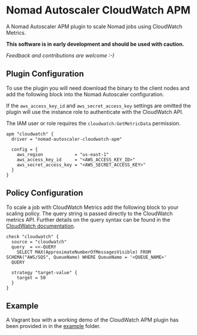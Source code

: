 # Nomad Autoscaler CloudWatch APM

A Nomad Autoscaler APM plugin to scale Nomad jobs using CloudWatch Metrics.

**This software is in early development and should be used with caution.**

*Feedback and contributions are welcome :-)*

## Plugin Configuration

To use the plugin you will need download the binary to the client nodes and add the following block into the Nomad Autoscaler configuration. 

If the `aws_access_key_id` and `aws_secret_access_key` settings are omitted the plugin will use the instance role to authenticate with the CloudWatch API. 

The IAM user or role requires the `cloudwatch:GetMetricData` permission.

```hcl
apm "cloudwatch" {
  driver = "nomad-autoscaler-cloudwatch-apm"

  config = {
    aws_region            = "us-east-1"
    aws_access_key_id     = "<AWS_ACCESS_KEY_ID>"
    aws_secret_access_key = "<AWS_SECRET_ACCESS_KEY>"
  }
}

```

## Policy Configuration

To scale a job with CloudWatch Metrics add the following block to your scaling policy. The query string is passed directly to the CloudWatch metrics API. Further details on the query syntax can be found in the [CloudWatch documentation](https://docs.aws.amazon.com/AmazonCloudWatch/latest/monitoring/query_with_cloudwatch-metrics-insights.html).

```hcl
check "cloudwatch" {
  source = "cloudwatch"
  query  = <<-QUERY
    SELECT MAX(ApproximateNumberOfMessagesVisible) FROM SCHEMA("AWS/SQS", QueueName) WHERE QueueName = '<QUEUE_NAME>'
  QUERY

  strategy "target-value" {
    target = 50
  }
}
```

## Example

A Vagrant box with a working demo of the CloudWatch APM plugin has been provided in in the [example](./example) folder.

